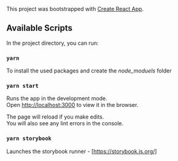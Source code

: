 This project was bootstrapped with [Create React App](https://github.com/facebook/create-react-app).

## Available Scripts

In the project directory, you can run:

### `yarn`

To install the used packages and create the *node_moduels* folder

### `yarn start`

Runs the app in the development mode.<br />
Open [http://localhost:3000](http://localhost:3000) to view it in the browser.

The page will reload if you make edits.<br />
You will also see any lint errors in the console.

### `yarn storybook`

Launches the storybook runner - [https://storybook.js.org/]
